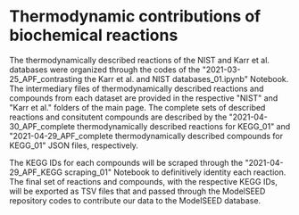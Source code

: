 # Thermodynamic contributions of biochemical reactions
The thermodynamically described reactions of the NIST and Karr et al. databases were organized through the codes of the "2021-03-25_APF_contrasting the Karr et al. and NIST databases_01.ipynb" Notebook. The intermediary files of thermodynamically described reactions and compounds from each dataset are provided in the respective "NIST" and "Karr et al." folders of the main page. The complete sets of described reactions and consitutent compounds are described by the "2021-04-30_APF_complete thermodynamically described reactions for KEGG_01" and "2021-04-29_APF_complete thermodynamically described compounds for KEGG_01" JSON files, respectively.

The KEGG IDs for each compounds will be scraped through the "2021-04-29_APF_KEGG scraping_01" Notebook to definitively identity each reaction. The final set of reactions and compounds, with the respective KEGG IDs, will be exported as TSV files that and passed through the ModelSEED repository codes to contribute our data to the ModelSEED database.  
